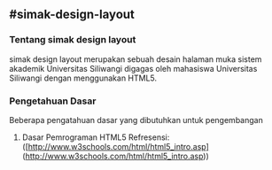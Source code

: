 #simak-design-layout
---

### Tentang simak design layout

simak design layout merupakan sebuah desain halaman muka sistem akademik Universitas Siliwangi digagas oleh mahasiswa Universitas Siliwangi dengan menggunakan HTML5.


### Pengetahuan Dasar

Beberapa pengatahuan dasar yang dibutuhkan untuk pengembangan

1. Dasar Pemrograman HTML5 
   Refresensi: ([http://www.w3schools.com/html/html5_intro.asp] (http://www.w3schools.com/html/html5_intro.asp))
